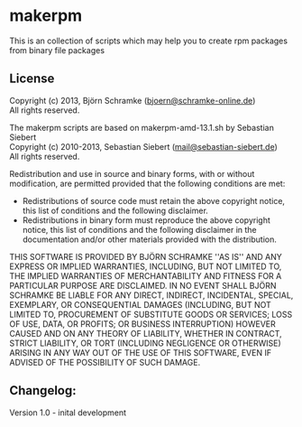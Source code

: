 makerpm
====
This is an collection of scripts which may help you to create rpm packages from binary file packages

## License
Copyright (c) 2013, Björn Schramke (bjoern@schramke-online.de)<br>
All rights reserved.

The makerpm scripts are based on makerpm-amd-13.1.sh by Sebastian Siebert<br>
Copyright (c) 2010-2013, Sebastian Siebert (mail@sebastian-siebert.de)<br>
All rights reserved.

Redistribution and use in source and binary forms, with or without
modification, are permitted provided that the following conditions are met:
   * Redistributions of source code must retain the above copyright
     notice, this list of conditions and the following disclaimer.
   * Redistributions in binary form must reproduce the above copyright
     notice, this list of conditions and the following disclaimer in the
     documentation and/or other materials provided with the distribution.

THIS SOFTWARE IS PROVIDED BY BJÖRN SCHRAMKE ''AS IS'' AND ANY
EXPRESS OR IMPLIED WARRANTIES, INCLUDING, BUT NOT LIMITED TO, THE IMPLIED
WARRANTIES OF MERCHANTABILITY AND FITNESS FOR A PARTICULAR PURPOSE ARE
DISCLAIMED. IN NO EVENT SHALL BJÖRN SCHRAMKE BE LIABLE FOR ANY
DIRECT, INDIRECT, INCIDENTAL, SPECIAL, EXEMPLARY, OR CONSEQUENTIAL DAMAGES
(INCLUDING, BUT NOT LIMITED TO, PROCUREMENT OF SUBSTITUTE GOODS OR SERVICES;
LOSS OF USE, DATA, OR PROFITS; OR BUSINESS INTERRUPTION) HOWEVER CAUSED AND
ON ANY THEORY OF LIABILITY, WHETHER IN CONTRACT, STRICT LIABILITY, OR TORT
(INCLUDING NEGLIGENCE OR OTHERWISE) ARISING IN ANY WAY OUT OF THE USE OF THIS
SOFTWARE, EVEN IF ADVISED OF THE POSSIBILITY OF SUCH DAMAGE.

## Changelog:

Version 1.0  - inital development

